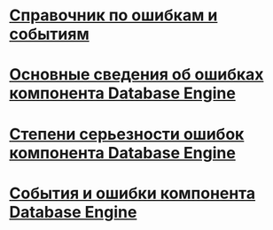 # [Справочник по ошибкам и событиям](errors-and-events-reference-database-engine.md)
# [Основные сведения об ошибках компонента Database Engine](understanding-database-engine-errors.md)
# [Степени серьезности ошибок компонента Database Engine](database-engine-error-severities.md)
# [События и ошибки компонента Database Engine](database-engine-events-and-errors.md)
